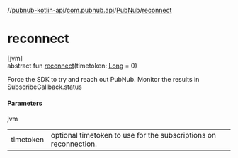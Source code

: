 //[pubnub-kotlin-api](../../../index.md)/[com.pubnub.api](../index.md)/[PubNub](index.md)/[reconnect](reconnect.md)

# reconnect

[jvm]\
abstract fun [reconnect](reconnect.md)(timetoken: [Long](https://kotlinlang.org/api/latest/jvm/stdlib/kotlin/-long/index.html) = 0)

Force the SDK to try and reach out PubNub. Monitor the results in SubscribeCallback.status

#### Parameters

jvm

| | |
|---|---|
| timetoken | optional timetoken to use for the subscriptions on reconnection. |
